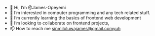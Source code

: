 - 👋 Hi, I’m @James-Opeyemi
- 👀 I’m interested in computer programming and any tech related stuff.
- 🌱 I’m currently learning the basics of frontend web development
- 💞️ I’m looking to collaborate on frontend projects, 
- 📫 How to reach me sinmiloluwajames@gmail.comyuh

<!---
James-Opeyemi/James-Opeyemi is a ✨ special ✨ repository because its `README.md` (this file) appears on your GitHub profile.
You can click the Preview link to take a look at your changes.
--->
